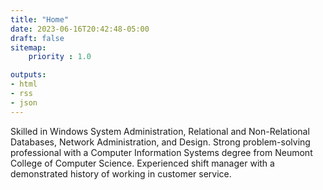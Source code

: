 ```yaml
---
title: "Home"
date: 2023-06-16T20:42:48-05:00
draft: false
sitemap:
    priority : 1.0

outputs:
- html
- rss
- json
---
```


Skilled in Windows System Administration, Relational and Non-Relational Databases, Network Administration, and Design. Strong problem-solving professional with a Computer Information Systems degree from Neumont College of Computer Science. Experienced shift manager with a demonstrated history of working in customer service.